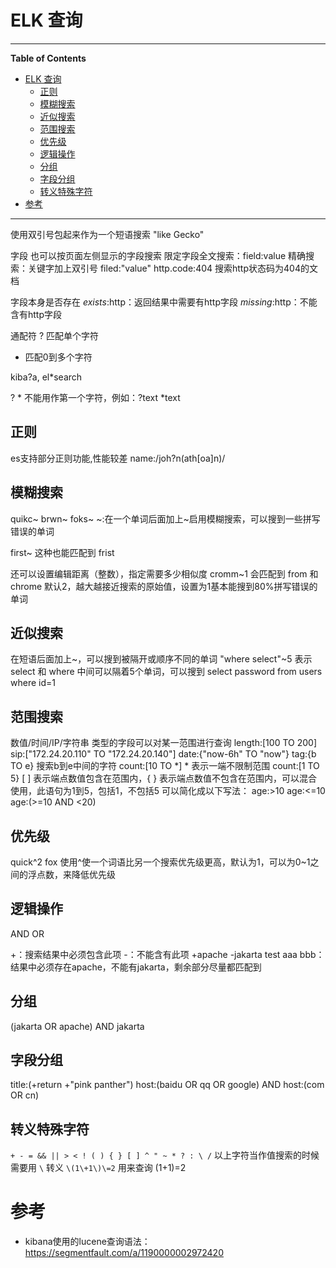 # ELK 查询

---

**Table of Contents**

- [ELK 查询](#elk-查询)
  - [正则](#正则)
  - [模糊搜索](#模糊搜索)
  - [近似搜索](#近似搜索)
  - [范围搜索](#范围搜索)
  - [优先级](#优先级)
  - [逻辑操作](#逻辑操作)
  - [分组](#分组)
  - [字段分组](#字段分组)
  - [转义特殊字符](#转义特殊字符)
- [参考](#参考)

---

使用双引号包起来作为一个短语搜索
"like Gecko"

字段
也可以按页面左侧显示的字段搜索
限定字段全文搜索：field:value
精确搜索：关键字加上双引号 filed:"value"
http.code:404 搜索http状态码为404的文档

字段本身是否存在
_exists_:http：返回结果中需要有http字段
_missing_:http：不能含有http字段

通配符
? 匹配单个字符
* 匹配0到多个字符

kiba?a, el*search

? * 不能用作第一个字符，例如：?text *text

## 正则
es支持部分正则功能,性能较差
name:/joh?n(ath[oa]n)/

## 模糊搜索
quikc~ brwn~ foks~
~:在一个单词后面加上~启用模糊搜索，可以搜到一些拼写错误的单词

first~ 这种也能匹配到 frist

还可以设置编辑距离（整数），指定需要多少相似度
cromm~1 会匹配到 from 和 chrome
默认2，越大越接近搜索的原始值，设置为1基本能搜到80%拼写错误的单词

## 近似搜索
在短语后面加上~，可以搜到被隔开或顺序不同的单词
"where select"~5 表示 select 和 where 中间可以隔着5个单词，可以搜到 select password from users where id=1

## 范围搜索
数值/时间/IP/字符串 类型的字段可以对某一范围进行查询
length:[100 TO 200]
sip:["172.24.20.110" TO "172.24.20.140"]
date:{"now-6h" TO "now"}
tag:{b TO e} 搜索b到e中间的字符
count:[10 TO *] * 表示一端不限制范围
count:[1 TO 5} [ ] 表示端点数值包含在范围内，{ } 表示端点数值不包含在范围内，可以混合使用，此语句为1到5，包括1，不包括5
可以简化成以下写法：
age:>10
age:<=10
age:(>=10 AND <20)

## 优先级
quick^2 fox
使用^使一个词语比另一个搜索优先级更高，默认为1，可以为0~1之间的浮点数，来降低优先级

## 逻辑操作
AND
OR

+：搜索结果中必须包含此项
-：不能含有此项
+apache -jakarta test aaa bbb：结果中必须存在apache，不能有jakarta，剩余部分尽量都匹配到

## 分组
(jakarta OR apache) AND jakarta

## 字段分组
title:(+return +"pink panther")
host:(baidu OR qq OR google) AND host:(com OR cn)

## 转义特殊字符

`+ - = && || > < ! ( ) { } [ ] ^ " ~ * ? : \ /`
以上字符当作值搜索的时候需要用 `\` 转义
 `\(1\+1\)\=2` 用来查询 (1+1)=2



# 参考

- kibana使用的lucene查询语法： https://segmentfault.com/a/1190000002972420
